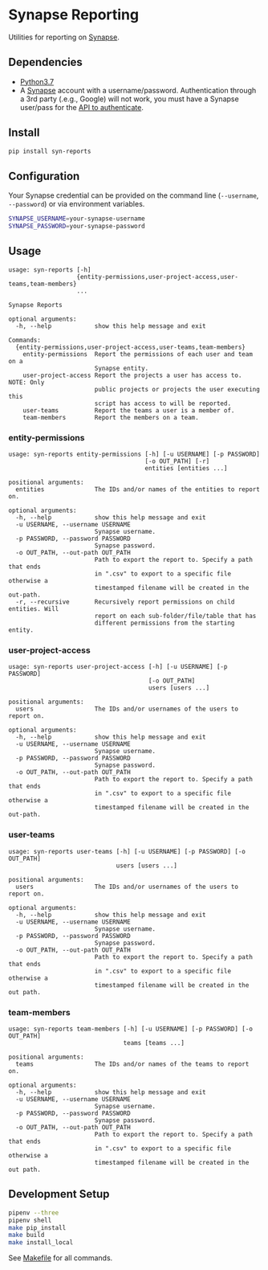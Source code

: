 # Synapse Reporting

Utilities for reporting on [Synapse](https://www.synapse.org/).

## Dependencies

- [Python3.7](https://www.python.org/)
- A [Synapse](https://www.synapse.org/) account with a username/password. Authentication through a 3rd party (.e.g., Google) will not work, you must have a Synapse user/pass for the [API to authenticate](http://docs.synapse.org/python/#connecting-to-synapse).

## Install

```bash
pip install syn-reports
```

## Configuration

Your Synapse credential can be provided on the command line (`--username`, `--password`) or via environment variables.

```bash
SYNAPSE_USERNAME=your-synapse-username
SYNAPSE_PASSWORD=your-synapse-password
```

## Usage

```text
usage: syn-reports [-h]
                   {entity-permissions,user-project-access,user-teams,team-members}
                   ...

Synapse Reports

optional arguments:
  -h, --help            show this help message and exit

Commands:
  {entity-permissions,user-project-access,user-teams,team-members}
    entity-permissions  Report the permissions of each user and team on a
                        Synapse entity.
    user-project-access Report the projects a user has access to. NOTE: Only
                        public projects or projects the user executing this
                        script has access to will be reported.
    user-teams          Report the teams a user is a member of.
    team-members        Report the members on a team.
```

### entity-permissions

```text
usage: syn-reports entity-permissions [-h] [-u USERNAME] [-p PASSWORD]
                                      [-o OUT_PATH] [-r]
                                      entities [entities ...]

positional arguments:
  entities              The IDs and/or names of the entities to report on.

optional arguments:
  -h, --help            show this help message and exit
  -u USERNAME, --username USERNAME
                        Synapse username.
  -p PASSWORD, --password PASSWORD
                        Synapse password.
  -o OUT_PATH, --out-path OUT_PATH
                        Path to export the report to. Specify a path that ends
                        in ".csv" to export to a specific file otherwise a
                        timestamped filename will be created in the out-path.
  -r, --recursive       Recursively report permissions on child entities. Will
                        report on each sub-folder/file/table that has
                        different permissions from the starting entity.
```

### user-project-access

```text
usage: syn-reports user-project-access [-h] [-u USERNAME] [-p PASSWORD]
                                       [-o OUT_PATH]
                                       users [users ...]

positional arguments:
  users                 The IDs and/or usernames of the users to report on.

optional arguments:
  -h, --help            show this help message and exit
  -u USERNAME, --username USERNAME
                        Synapse username.
  -p PASSWORD, --password PASSWORD
                        Synapse password.
  -o OUT_PATH, --out-path OUT_PATH
                        Path to export the report to. Specify a path that ends
                        in ".csv" to export to a specific file otherwise a
                        timestamped filename will be created in the out-path.
```

### user-teams

```text
usage: syn-reports user-teams [-h] [-u USERNAME] [-p PASSWORD] [-o OUT_PATH]
                              users [users ...]

positional arguments:
  users                 The IDs and/or usernames of the users to report on.

optional arguments:
  -h, --help            show this help message and exit
  -u USERNAME, --username USERNAME
                        Synapse username.
  -p PASSWORD, --password PASSWORD
                        Synapse password.
  -o OUT_PATH, --out-path OUT_PATH
                        Path to export the report to. Specify a path that ends
                        in ".csv" to export to a specific file otherwise a
                        timestamped filename will be created in the out path.

```

### team-members

```text
usage: syn-reports team-members [-h] [-u USERNAME] [-p PASSWORD] [-o OUT_PATH]
                                teams [teams ...]

positional arguments:
  teams                 The IDs and/or names of the teams to report on.

optional arguments:
  -h, --help            show this help message and exit
  -u USERNAME, --username USERNAME
                        Synapse username.
  -p PASSWORD, --password PASSWORD
                        Synapse password.
  -o OUT_PATH, --out-path OUT_PATH
                        Path to export the report to. Specify a path that ends
                        in ".csv" to export to a specific file otherwise a
                        timestamped filename will be created in the out path.
```

## Development Setup

```bash
pipenv --three
pipenv shell
make pip_install
make build
make install_local
```
See [Makefile](Makefile) for all commands.
